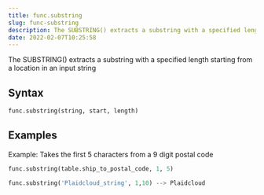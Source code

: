 ```yaml
---
title: func.substring
slug: func-substring
description: The SUBSTRING() extracts a substring with a specified length starting from a location in an input string
date: 2022-02-07T10:25:58
---
```


The SUBSTRING() extracts a substring with a specified length starting from a location in an input string

## Syntax
```python
func.substring(string, start, length)
```

## Examples
Example: Takes the first 5 characters from a 9 digit postal code  
```python
func.substring(table.ship_to_postal_code, 1, 5)
```
```python
func.substring('Plaidcloud_string', 1,10) --> Plaidcloud
```
